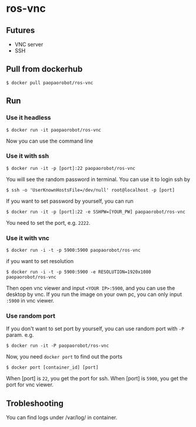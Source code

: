 ros-vnc
=========================
## Futures
- VNC server
- SSH

## Pull from dockerhub

```
$ docker pull paopaorobot/ros-vnc
```

## Run

### Use it headless
```
$ docker run -it paopaorobot/ros-vnc
```
Now you can use the command line

### Use it with ssh
```
$ docker run -it -p [port]:22 paopaorobot/ros-vnc
```
You will see the random password in terminal. You can use it to login ssh by
```
$ ssh -o 'UserKnownHostsFile=/dev/null' root@localhost -p [port]
```
If you want to set password by yourself, you can run 
```
$ docker run -it -p [port]:22 -e SSHPW=[YOUR_PW] paopaorobot/ros-vnc
```

You need to set the port, e.g. `2222`. 

### Use it with vnc
```
$ docker run -i -t -p 5900:5900 paopaorobot/ros-vnc
```
if you want to set resolution
```
$ docker run -i -t -p 5900:5900 -e RESOLUTION=1920x1080 paopaorobot/ros-vnc
```

Then open vnc viewer and input `<YOUR IP>:5900`, and you can use the desktop by vnc. If you run the image on your own pc, you can only input `:5900` in vnc viewer.

### Use random port
If you don't want to set port by yourself, you can use random port with `-P` param. e.g.
```
$ docker run -it -P paopaorobot/ros-vnc
```
Now, you need `docker port` to find out the ports
```
$ docker port [container_id] [port]
```
When [port] is `22`, you get the port for ssh. When [port] is `5900`, you get the port for vnc viewer.

## Trobleshooting
You can find logs under /var/log/ in container.

